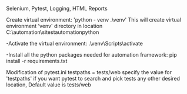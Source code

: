Selenium, Pytest, Logging, HTML Reports

Create virtual environment:
 'python - venv .\venv'
 This will create virtual environment 'venv' directory in location C:\automation\sitestautomationpython

-Activate the virtual environment:
 .\venv\Scripts\activate

-Install all the python packages needed for automation framework:
 pip install -r requirements.txt

Modification of pytest.ini
	testpaths = tests/web
	specify the value for 'testpaths' if you want pytest to search and pick tests any other desired location,
	Default value is tests/web
